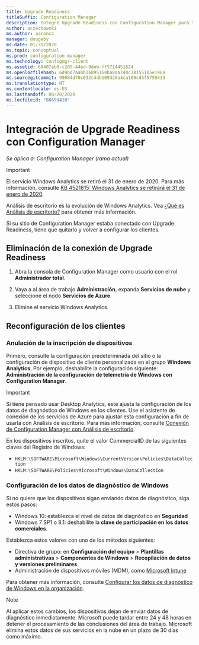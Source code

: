 ```yaml
---
title: Upgrade Readiness
titleSuffix: Configuration Manager
description: Integre Upgrade Readiness con Configuration Manager para tener acceso a datos de compatibilidad de la actualización a Windows 10 y los dispositivos de destino para su actualización o corrección.
author: aczechowski
ms.author: aaroncz
manager: dougeby
ms.date: 01/31/2020
ms.topic: conceptual
ms.prod: configuration-manager
ms.technology: configmgr-client
ms.assetid: 68407ab8-c205-44ed-9deb-ff5714451624
ms.openlocfilehash: 6d9bd7aabb36895160ba8aa740c28155105e196a
ms.sourcegitcommit: 99084d70c032c4db109328a4ca100cd3f5759433
ms.translationtype: HT
ms.contentlocale: es-ES
ms.lasthandoff: 08/20/2020
ms.locfileid: "88693410"
---
```

# <a name="integrate-upgrade-readiness-with-configuration-manager"></a>Integración de Upgrade Readiness con Configuration Manager

*Se aplica a: Configuration Manager (rama actual)*

> [!Important]  
> El servicio Windows Analytics se retiró el 31 de enero de 2020. Para más información, consulte [KB 4521815: Windows Analytics se retirará el 31 de enero de 2020](https://support.microsoft.com/help/4521815/windows-analytics-retirement).
>
> Análisis de escritorio es la evolución de Windows Analytics. Vea [¿Qué es Análisis de escritorio?](../../../desktop-analytics/overview.md) para obtener más información.

Si su sitio de Configuration Manager estaba conectado con Upgrade Readiness, tiene que quitarlo y volver a configurar los clientes.

## <a name="remove-upgrade-readiness-connection"></a><a name="bkmk_remove"></a> Eliminación de la conexión de Upgrade Readiness

1. Abra la consola de Configuration Manager como usuario con el rol **Administrador total**.

1. Vaya a al área de trabajo **Administración**, expanda **Servicios de nube** y seleccione el nodo **Servicios de Azure**.

1. Elimine el servicio Windows Analytics.

## <a name="reconfigure-clients"></a>Reconfiguración de los clientes

### <a name="unenroll-devices"></a>Anulación de la inscripción de dispositivos

Primero, consulte la configuración predeterminada del sitio o la configuración de dispositivo de cliente personalizada en el grupo **Windows Analytics**. Por ejemplo, deshabilite la configuración siguiente: **Administración de la configuración de telemetría de Windows con Configuration Manager**.

> [!IMPORTANT]
> Si tiene pensado usar Desktop Analytics, este ajusta la configuración de los datos de diagnóstico de Windows en los clientes. Use el asistente de conexión de los servicios de Azure para ajustar esta configuración a fin de usarla con Análisis de escritorio. Para más información, consulte [Conexión de Configuration Manager con Análisis de escritorio](../../../desktop-analytics/connect-configmgr.md).

En los dispositivos inscritos, quite el valor CommercialID de las siguientes claves del Registro de Windows:

- `HKLM:\SOFTWARE\Microsoft\Windows\CurrentVersion\Policies\DataCollection`
- `HKLM:\SOFTWARE\Policies\Microsoft\Windows\DataCollection`

### <a name="windows-diagnostic-data-configuration"></a>Configuración de los datos de diagnóstico de Windows

Si no quiere que los dispositivos sigan enviando datos de diagnóstico, siga estos pasos:

- Windows 10: establezca el nivel de datos de diagnóstico en **Seguridad**
- Windows 7 SP1 o 8.1: deshabilite la **clave de participación en los datos comerciales**.

Establezca estos valores con uno de los métodos siguientes:

- Directiva de grupo: en **Configuración del equipo** > **Plantillas administrativas** > **Componentes de Windows** > **Recopilación de datos y versiones preliminares**
- Administración de dispositivos móviles (MDM), como [Microsoft Intune](/intune/device-restrictions-windows-10#reporting-and-telemetry)

Para obtener más información, consulte [Configurar los datos de diagnóstico de Windows en la organización](/windows/privacy/configure-windows-diagnostic-data-in-your-organization).

> [!NOTE]  
> Al aplicar estos cambios, los dispositivos dejan de enviar datos de diagnóstico inmediatamente. Microsoft puede tardar entre 24 y 48 horas en detener el procesamiento de las conclusiones del área de trabajo. Microsoft elimina estos datos de sus servicios en la nube en un plazo de 30 días como máximo.

<!--
Upgrade Readiness is a part of [Windows Analytics](/windows/deployment/upgrade/manage-windows-upgrades-with-upgrade-readiness). It allows you to assess and analyze the readiness of devices in your environment for an upgrade to Windows 10. Integrate Upgrade Readiness with Configuration Manager to access client upgrade compatibility data in the Configuration Manager console. Then use this data to create collections, and target devices for upgrade or remediation.



## Configure clients

Upgrade Readiness relies on Windows Analytics data. In order for Upgrade Readiness to receive sufficient data, configure the following prerequisites:

- Configure all clients with a *commercial ID key*  

- Configure Windows 10 clients for Windows Analytics to report at least basic level data  

- For clients running Windows 7 or 8.1:  

    - Install the updates as described in [Get started with Upgrade Readiness](/windows/deployment/upgrade/upgrade-readiness-get-started)  

    - Enable Windows Analytics client settings  

Configure these settings using Configuration Manager client settings. For more information, see [Use Windows Analytics](monitor-windows-analytics.md).

> [!NOTE]  
> Deploying the correct prerequisite updates and configuring client settings should be sufficient in most environments. If you encounter issues with Upgrade Readiness not receiving data from devices in your environment, then some of these issues may be addressed by using the [Upgrade Readiness deployment script](/windows/deployment/upgrade/upgrade-readiness-deployment-script). 



## Connect Configuration Manager to Upgrade Readiness

Use the [Azure services wizard](../../servers/deploy/configure/azure-services-wizard.md) to simplify the process of configuring Azure services you use with Configuration Manager. To connect Configuration Manager with Upgrade Readiness, create an Azure Active Directory (Azure AD) app registration of type *Web app / API* in the [Azure portal](https://portal.azure.com). For more information about how to create an app registration, see [Register your application with your Azure AD tenant](/azure/active-directory/active-directory-app-registration). 

In the Azure portal, give following permissions to your newly registered web app:
- *Reader* permissions to the resource group that contains the Log Analytics workspace with your Upgrade Readiness data
- *Contributor* permissions to the Log Analytics workspace that hosts your Upgrade Readiness data

The Azure services wizard uses this app registration to allow Configuration Manager to communicate securely with Azure AD and connect your infrastructure to your Upgrade Readiness data.

> [!IMPORTANT]  
> Grant permissions to the app itself, not to an Azure AD user identity. It's the registered app that accesses the data on behalf of your Configuration Manager infrastructure. To grant the permissions, search for the name of the app registration in the **Add users** area when assigning the permission. 
> 
> This process is the same as when providing Configuration Manager with permissions to Log Analytics. These steps must be completed before the app registration is imported into Configuration Manager with the *Azure services wizard*.
> 
> For more information, see [Connect Configuration Manager to Log Analytics](/azure/log-analytics/log-analytics-sccm).


### Use the Azure Wizard to create the connection

Follow the instructions in [Configure Azure services](../../servers/deploy/configure/azure-services-wizard.md) to create a connection to Upgrade Readiness by importing the web app registration you created above. 

If the web app import was successful and the correct permissions are assigned in the Azure portal, the *Configuration* page pre-populates the following values:   
-  Azure subscriptions  
-  Azure resource group  
-  Windows Analytics workspace  

More than one resource group or workspace is available in the following circumstances: 
- If the registered Azure AD web app has *Contributor* permissions on more than one resource group   
- If the selected resource group has more than one Log Analytics workspace  



## View and use Upgrade Readiness information in Configuration Manager

After you've integrated Upgrade Readiness with Configuration Manager, you can view the analysis of your clients' upgrade readiness.

1. In the Configuration Manager console, go to the **Monitoring** workspace, and select the **Upgrade Readiness** node.  

2. Review the data. For example:  
    - The upgrade readiness state  
    - The percent of Windows devices that are reporting data  

3. Filter the dashboard to view data for devices in specific collections.  

4. View the devices in a particular readiness state, and then create a dynamic collection for those devices. Then use that collection to upgrade those devices, or take action to remediate devices that are in a blocked state.  

> [!Note]  
> The site synchronizes data with Upgrade Readiness once a week. To manually trigger synchronization:
> 1. In the Configuration Manager console, go to the **Administration** workspace, expand **Cloud Services**, and select the **Azure Services** node.  
> 2. Select the Upgrade Readiness connection from the list.  
> 3. In the ribbon, select the option to synchronize.  



## Next steps

- [Upgrade Windows to the latest version](../../../osd/deploy-use/upgrade-windows-to-the-latest-version.md)  
- [Create a task sequence to upgrade an OS](../../../osd/deploy-use/create-a-task-sequence-to-upgrade-an-operating-system.md)  
- [Create phased deployments](../../../osd/deploy-use/create-phased-deployment-for-task-sequence.md)